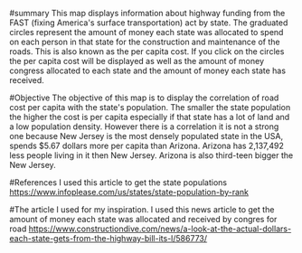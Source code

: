 #summary
This map displays information about highway funding from the FAST (fixing America's surface transportation) act by state. The graduated circles represent the amount of money each state was allocated to spend on each person in that state for the construction and maintenance of the roads. This is also known as the per capita cost. If you click on the circles the per capita cost will be displayed as well as the amount of money congress allocated to each state and the amount of money each state has received.

#Objective
The objective of this map is to display the correlation of road cost per capita with the state's population. The smaller the state population the higher the cost is per capita especially if that state has a lot of land and a low population density. However there is a correlation it is not a strong one because New Jersey is the most densely populated state in the USA, spends $5.67 dollars more per capita than Arizona. Arizona  has 2,137,492 less people living in it then New Jersey. Arizona is also third-teen bigger the New Jersey.

#References
I used this article to get the state populations https://www.infoplease.com/us/states/state-population-by-rank

#The article I used for my inspiration.
I used this news article to get the amount of money each state was allocated and received by congres for road https://www.constructiondive.com/news/a-look-at-the-actual-dollars-each-state-gets-from-the-highway-bill-its-l/586773/

